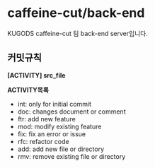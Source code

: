 # caffeine-cut/back-end

KUGODS caffeine-cut 팀 back-end server입니다.

## 커밋규칙

**[ACTIVITY] src_file**

**ACTIVITY목록**

- int: only for initial commit
- doc: changes document or comment
- ftr: add new feature
- mod: modify existing feature
- fix: fix an error or issue
- rfc: refactor code
- add: add new file or directory
- rmv: remove existing file or directory
